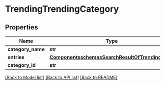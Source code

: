 # TrendingTrendingCategory

## Properties
Name | Type | Description | Notes
------------ | ------------- | ------------- | -------------
**category_name** | **str** |  | [optional] 
**entries** | [**ComponentsschemasSearchResultOfTrendingEntry**](ComponentsschemasSearchResultOfTrendingEntry.md) |  | [optional] 
**category_id** | **str** |  | [optional] 

[[Back to Model list]](../README.md#documentation-for-models) [[Back to API list]](../README.md#documentation-for-api-endpoints) [[Back to README]](../README.md)


